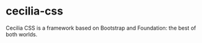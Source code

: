# cecilia-css
Cecilia CSS is a framework based on Bootstrap and Foundation: the best of both worlds.
